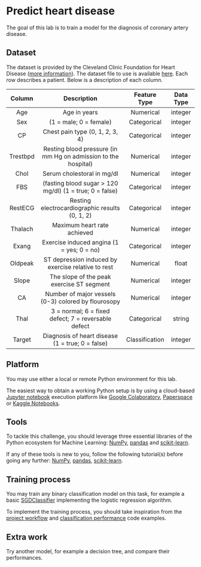 # Predict heart disease

The goal of this lab is to train a model for the diagnosis of coronary artery disease.

## Dataset

The dataset is provided by the Cleveland Clinic Foundation for Heart Disease ([more information](https://archive.ics.uci.edu/ml/datasets/heart+Disease)). The dataset file to use is available [here](https://raw.githubusercontent.com/bpesquet/mlcourse/main/datasets/heart.csv). Each row describes a patient. Below is a description of each column.

|  Column  |                           Description                          |  Feature Type  | Data Type |
|:--------:|:--------------------------------------------------------------:|:--------------:|:---------:|
| Age | Age in years | Numerical | integer |
| Sex | (1 = male; 0 = female) | Categorical | integer |
| CP | Chest pain type (0, 1, 2, 3, 4) | Categorical | integer |
| Trestbpd | Resting blood pressure (in mm Hg on admission to the hospital) | Numerical | integer |
| Chol | Serum cholestoral in mg/dl | Numerical | integer |
| FBS | (fasting blood sugar > 120 mg/dl) (1 = true; 0 = false) | Categorical | integer |
| RestECG | Resting electrocardiographic results (0, 1, 2) | Categorical | integer |
| Thalach | Maximum heart rate achieved | Numerical | integer |
| Exang | Exercise induced angina (1 = yes; 0 = no) | Categorical | integer |
| Oldpeak | ST depression induced by exercise relative to rest | Numerical | float |
| Slope | The slope of the peak exercise ST segment | Numerical | integer |
| CA | Number of major vessels (0-3) colored by flourosopy | Numerical | integer |
| Thal | 3 = normal; 6 = fixed defect; 7 = reversable defect | Categorical | string |
| Target | Diagnosis of heart disease (1 = true; 0 = false) | Classification | integer |

## Platform

You may use either a local or remote Python environment for this lab.

The easiest way to obtain a working Python setup is by using a cloud-based [Jupyter notebook](https://jupyter.org/) execution platform like [Google Colaboratory](https://colab.research.google.com/), [Paperspace](https://www.paperspace.com/notebooks) or [Kaggle Notebooks](https://www.kaggle.com/code).

## Tools

To tackle this challenge, you should leverage three essential libraries of the Python ecosystem for Machine Learning: [NumPy](https://numpy.org), [pandas](https://pandas.pydata.org) and [scikit-learn](https://scikit-learn.org).

If any of these tools is new to you, follow the following tutorial(s) before going any further: [NumPy](../../tutorials/numpy/), [pandas](../../tutorials/pandas/), [scikit-learn](../../tutorials/scikit-learn/).

## Training process

You may train any binary classification model on this task, for example a basic [SGDClassifier](https://scikit-learn.org/stable/modules/generated/sklearn.linear_model.SGDClassifier.html) implementing the logistic regression algorithm.

To implement the training process, you should take inspiration from the [project workflow](../../lectures/project_workflow/) and [classification performance](../../lectures/classification_performance/) code examples.

## Extra work

Try another model, for example a decision tree, and compare their performances.
